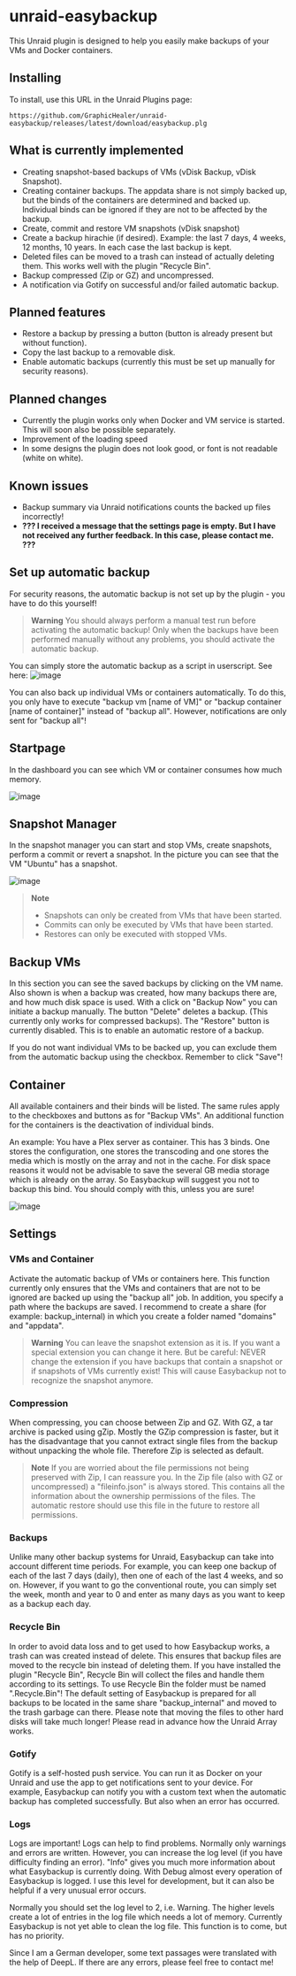# unraid-easybackup
This Unraid plugin is designed to help you easily make backups of your VMs and Docker containers.

## Installing
To install, use this URL in the Unraid Plugins page:
```
https://github.com/GraphicHealer/unraid-easybackup/releases/latest/download/easybackup.plg
```

## What is currently implemented
- Creating snapshot-based backups of VMs (vDisk Backup, vDisk Snapshot).
- Creating container backups. The appdata share is not simply backed up, but the binds of the containers are determined and backed up. Individual binds can be ignored if they are not to be affected by the backup. 
- Create, commit and restore VM snapshots (vDisk snapshot)
- Create a backup hirachie (if desired). Example: the last 7 days, 4 weeks, 12 months, 10 years. In each case the last backup is kept.
- Deleted files can be moved to a trash can instead of actually deleting them. This works well with the plugin "Recycle Bin".
- Backup compressed (Zip or GZ) and uncompressed.
- A notification via Gotify on successful and/or failed automatic backup.

## Planned features
- Restore a backup by pressing a button (button is already present but without function).
- Copy the last backup to a removable disk. 
- Enable automatic backups (currently this must be set up manually for security reasons).

## Planned changes
- Currently the plugin works only when Docker and VM service is started. This will soon also be possible separately.
- Improvement of the loading speed
- In some designs the plugin does not look good, or font is not readable (white on white).

## Known issues
- Backup summary via Unraid notifications counts the backed up files incorrectly!
- **??? I received a message that the settings page is empty. But I have not received any further feedback. In this case, please contact me. ???**

## Set up automatic backup
For security reasons, the automatic backup is not set up by the plugin - you have to do this yourself!

> **Warning**
> You should always perform a manual test run before activating the automatic backup! Only when the backups have been performed manually without any problems, you should activate the automatic backup.

You can simply store the automatic backup as a script in userscript. See here:
![image](https://github.com/EideardVMR/unraid-easybackup/assets/143615696/145f5b1e-b3fc-438d-af4d-5ed9106e0ac8)

You can also back up individual VMs or containers automatically. To do this, you only have to execute "backup vm [name of VM]" or "backup container [name of container]" instead of "backup all". However, notifications are only sent for "backup all"!

## Startpage
In the dashboard you can see which VM or container consumes how much memory.

![image](https://github.com/EideardVMR/unraid-easybackup/assets/143615696/12b31fd6-52fc-4b7f-b6f5-e8f72c5f8679)

## Snapshot Manager
In the snapshot manager you can start and stop VMs, create snapshots, perform a commit or revert a snapshot.
In the picture you can see that the VM "Ubuntu" has a snapshot. 

![image](https://github.com/EideardVMR/unraid-easybackup/assets/143615696/1878ae2f-8d81-4c13-8e5f-be309642252b)

> **Note**
> - Snapshots can only be created from VMs that have been started.
> - Commits can only be executed by VMs that have been started.
> - Restores can only be executed with stopped VMs.

## Backup VMs
In this section you can see the saved backups by clicking on the VM name. Also shown is when a backup was created, how many backups there are, and how much disk space is used. 
With a click on "Backup Now" you can initiate a backup manually. The button "Delete" deletes a backup. (This currently only works for compressed backups). The "Restore" button is currently disabled. This is to enable an automatic restore of a backup. 

If you do not want individual VMs to be backed up, you can exclude them from the automatic backup using the checkbox. Remember to click "Save"!

## Container
All available containers and their binds will be listed. The same rules apply to the checkboxes and buttons as for "Backup VMs". An additional function for the containers is the deactivation of individual binds. 

An example: You have a Plex server as container. This has 3 binds. One stores the configuration, one stores the transcoding and one stores the media which is mostly on the array and not in the cache. For disk space reasons it would not be advisable to save the several GB media storage which is already on the array. So Easybackup will suggest you not to backup this bind. You should comply with this, unless you are sure!

![image](https://github.com/EideardVMR/unraid-easybackup/assets/143615696/59c91eed-0ea7-4006-9099-7d914ca299e1)

## Settings
### VMs and Container
Activate the automatic backup of VMs or containers here. This function currently only ensures that the VMs and containers that are not to be ignored are backed up using the "backup all" job. In addition, you specify a path where the backups are saved. I recommend to create a share (for example: backup_internal) in which you create a folder named "domains" and "appdata".

> **Warning**
> You can leave the snapshot extension as it is. If you want a special extension you can change it here. But be careful: NEVER change the extension if you have backups that contain a snapshot or if snapshots of VMs currently exist! This will cause Easybackup not to recognize the snapshot anymore.

### Compression
When compressing, you can choose between Zip and GZ. With GZ, a tar archive is packed using gZip. Mostly the GZip compression is faster, but it has the disadvantage that you cannot extract single files from the backup without unpacking the whole file.
Therefore Zip is selected as default.

> **Note**
> If you are worried about the file permissions not being preserved with Zip, I can reassure you. In the Zip file (also with GZ or uncompressed) a "fileinfo.json" is always stored. This contains all the information about the ownership permissions of the files. The automatic restore should use this file in the future to restore all permissions.

### Backups
Unlike many other backup systems for Unraid, Easybackup can take into account different time periods. For example, you can keep one backup of each of the last 7 days (daily), then one of each of the last 4 weeks, and so on. 
However, if you want to go the conventional route, you can simply set the week, month and year to 0 and enter as many days as you want to keep as a backup each day. 


### Recycle Bin
In order to avoid data loss and to get used to how Easybackup works, a trash can was created instead of delete. This ensures that backup files are moved to the recycle bin instead of deleting them. If you have installed the plugin "Recycle Bin", Recycle Bin will collect the files and handle them according to its settings. To use Recycle Bin the folder must be named ".Recycle.Bin"! The default setting of Easybackup is prepared for all backups to be located in the same share "backup_internal" and moved to the trash garbage can there. Please note that moving the files to other hard disks will take much longer! Please read in advance how the Unraid Array works.

### Gotify
Gotify is a self-hosted push service. You can run it as Docker on your Unraid and use the app to get notifications sent to your device. For example, Easybackup can notify you with a custom text when the automatic backup has completed successfully. But also when an error has occurred.

### Logs
Logs are important! Logs can help to find problems. Normally only warnings and errors are written. However, you can increase the log level (if you have difficulty finding an error). "Info" gives you much more information about what Easybackup is currently doing. With Debug almost every operation of Easybackup is logged. I use this level for development, but it can also be helpful if a very unusual error occurs. 

Normally you should set the log level to 2, i.e. Warning. The higher levels create a lot of entries in the log file which needs a lot of memory. Currently Easybackup is not yet able to clean the log file. This function is to come, but has no priority.

Since I am a German developer, some text passages were translated with the help of DeepL. If there are any errors, please feel free to contact me!
